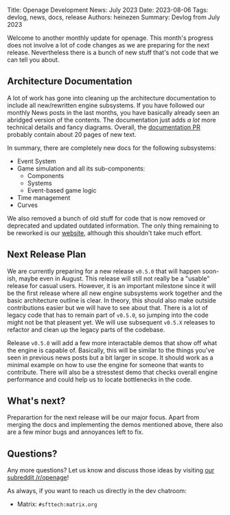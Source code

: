 Title: Openage Development News: July 2023
Date: 2023-08-06
Tags: devlog, news, docs, release
Authors: heinezen
Summary: Devlog from July 2023

Welcome to another monthly update for openage. This month's progress does not involve a lot of code changes
as we are preparing for the next release. Nevertheless there is a bunch of new stuff that's not code that we can
tell you about.


## Architecture Documentation

A lot of work has gone into cleaning up the architecture documentation to include all new/rewritten engine subsystems.
If you have followed our monthly News posts in the last months, you have basically already seen an abridged version
of the contents. The documentation just adds *a lot* more technical details and fancy diagrams. Overall, the [documentation PR](https://github.com/SFTtech/openage/pull/1525)
probably contain about 20 pages of new text.

In summary, there are completely new docs for the following subsystems:
- Event System
- Game simulation and all its sub-components:
    - Components
    - Systems
    - Event-based game logic
- Time management
- Curves

We also removed a bunch of old stuff for code that is now removed or deprecated and updated outdated information.
The only thing remaining to be reworked is our [website](https://openage.dev), although this shouldn't take much effort.


## Next Release Plan

We are currently preparing for a new release `v0.5.0` that will happen soon-ish, maybe even in August. This release
will still not really be a "usable" release for casual users. However, it is an important milestone since it will
be the first release where all new engine subsystems work together and the basic architecture outline is clear.
In theory, this should also make outside contributions easier but we will have to see about that. There is
a lot of legacy code that has to remain part of `v0.5.0`, so jumping into the code might not be that pleasent yet.
We will use subsequent `v0.5.X` releases to refactor and clean up the legacy parts of the codebase.

Release `v0.5.0` will add a few more interactable demos that show off what the engine is capable of. Basically,
this will be similar to the things you've seen in previous news posts but a bit larger in scope. It should work as a minimal
example on how to use the engine for someone that wants to contribute. There will also be a stresstest demo
that checks overall engine performance and could help us to locate bottlenecks in the code.


## What's next?

Preparartion for the next release will be our major focus. Apart from merging the docs and implementing the demos
mentioned above, there also are a few minor bugs and annoyances left to fix.


## Questions?

Any more questions? Let us know and discuss those ideas by visiting [our subreddit /r/openage](https://reddit.com/r/openage)!

As always, if you want to reach us directly in the dev chatroom:

* Matrix: `#sfttech:matrix.org`
